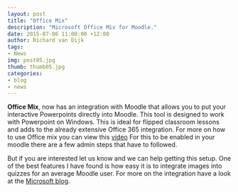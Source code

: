 ```yaml
---
layout: post
title: "Office Mix"
description: "Microsoft Office Mix for Moodle."
date: 2015-07-06 11:00:00 +12:00
author: Richard van Dijk
tags:
- News
img: post05.jpg
thumb: thumb05.jpg
categories:
- blog
- news
---
```

**Office Mix**, now has an integration with Moodle that allows you to put your interactive Powerpoints directly into Moodle. This tool is designed to work with Powerpoint on Windows. This is ideal for flipped classroom lessons and adds to the already extensive Office 365 integration. For more on how to use Office mix you can view this [video](https://mix.office.com/) For this to be enabled in your moodle there are a few admin steps that have to followed. 

But if you are interested let us know and we can help getting this setup. One of the best features I have found is how easy it is to integrate images into quizzes for an average Moodle user. For more on the integration have a look at the [Microsoft blog](https://blogs.office.com/2015/01/26/office-mix-now-works-moodle-open-source-lms/).
